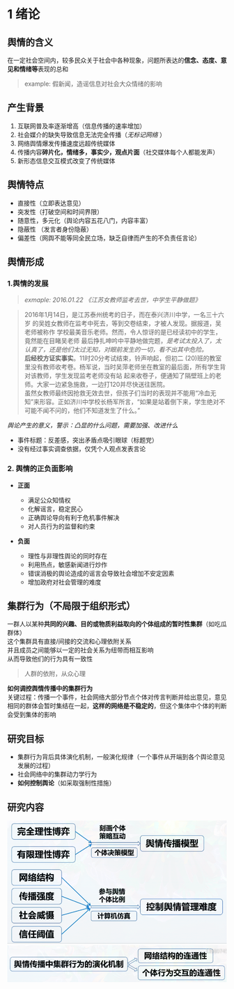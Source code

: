 # 1 绪论

## 舆情的含义
在一定社会空间内，较多民众关于社会中各种现象，问题所表达的**信念、态度、意见和情绪等**表现的总和  
> example: 假新闻，造谣信息对社会大众情绪的影响  

## 产生背景
1. 互联网普及率逐渐增高（信息传播的速率增加）  
2. 社会媒介的缺失导致信息无法完全传播（*无标记网络*  ）
3. 网络舆情爆发传播速度远超传统媒体  
4. 传播内容**碎片化，情绪多，事实少，观点片面**（社交媒体每个人都能发声）  
5. 新形态信息交互模式改变了传统媒体  

## 舆情特点
* 直接性（立即表达意见）  
* 突发性（打破空间和时间界限）  
* 随意性，多元化（舆论内容五花八门，内容丰富）  
* 隐蔽性 （发言者身份隐蔽）  
* 偏差性（网舆不能等同全民立场，缺乏自律而产生的不负责任言论）  

## 舆情形成
### 1.舆情的发展  
> *exmaple: 2016.01.22 《江苏女教师监考去世，中学生平静做题》*

> 2016年1月14日，是江苏泰州统考的日子，而在泰兴济川中学，一名三十六岁 的吴姓女教师在监考中死去，等到交卷结束，才被人发现。据报道，吴老师被称作 学校最美音乐老师。然而，令人惊讶的是已经读初中的学生，竟然能在目睹吴老师 最后挣扎呻吟中平静地做完题，*是考试太投入了，太认真了，还是他们太过无知，对眼前发生的一切，看不出其中危险。*  
> **后经校方证实事实**。11时20分考试结束，铃声响起，但初二 (20)班的教室里没有教师收考卷。杨军说，当时吴萍老师坐在教室的最后面，所有学生背对该教师，学生发现监考老师没有站 起来收卷子，便通知了隔壁班上的老师。大家一边紧急施救，一边打120并尽快送往医院。  
> 虽然女教师最终因抢救无效去世，但孩子们当时的表现并不能用“冷血无知”来形容。正如济川中学校长杨军所言，“如果是站着倒下来，学生绝对不可能不闻不问的，他们不知道发生了什么。”  

*舆论产生的意义，警示：凸显的什么问题，需要加强、改进什么*    
* 事件标题：反差感，突出矛盾点吸引眼球（标题党）  
* 没有经过事实调查依据，仅凭个人观点发表言论  

### 2. 舆情的正负面影响  
* **正面**
    * 满足公众知情权
    * 化解谣言，稳定民心
    * 正确舆论导向有利于危机事件解决
    * 对人员行为的监督和约束  

* **负面**  
    * 理性与非理性舆论的同时存在
    * 利用热点，敏感新闻进行炒作
    * 错误消极的舆论造成的谣言会导致社会增加不安定因素
    * 增加政府对社会管理的难度  

## 集群行为（不局限于组织形式）
一群人以某种**共同的兴趣、目的或物质利益取向的个体组成的暂时性集群**（如吃瓜群体）  
这个集群具有直接/间接的交流和心理依附关系  
并且成员之间能够以一定的社会关系为纽带而相互影响  
从而导致他们的行为具有一致性    
> 人群的依附，从众心理  

**如何调控舆情传播中的集群行为**  
关键过程：传播一个事件，社会网络大部分节点个体对传言判断并给出意见，意见相同的群体会暂时集结在一起，**这样的网络是不稳定的**，但这个集体中个体的判断会受到集体的影响  

## 研究目标
* 集群行为背后具体演化机制，一般演化规律（一个事件从开端到各个舆论意见发展的过程）  
* 社会网络中的集群动力学行为  
* **如何控制舆论**（如采取强制性措施）  

## 研究内容
![1.1_img](images/1.1.png)
![1.2_img](images/1.2.png)
